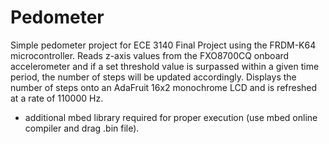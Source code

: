 # Pedometer
Simple pedometer project for ECE 3140 Final Project using the FRDM-K64 microcontroller.
Reads z-axis values from the FXO8700CQ onboard accelerometer and if a set threshold value is surpassed within a given time period, the number of steps will be updated accordingly. Displays the number of steps onto an AdaFruit 16x2 monochrome LCD and is refreshed at a rate of 110000 Hz.

* additional mbed library required for proper execution (use mbed online compiler and drag .bin file).

